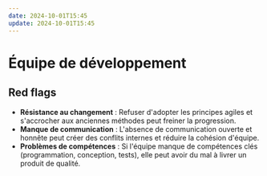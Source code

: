 ```yaml
---
date: 2024-10-01T15:45
update: 2024-10-01T15:45
---
```

#  Équipe de développement
## Red flags

- **Résistance au changement** : Refuser d'adopter les principes agiles et s'accrocher aux anciennes méthodes peut freiner la progression.
- **Manque de communication** : L'absence de communication ouverte et honnête peut créer des conflits internes et réduire la cohésion d'équipe.
- **Problèmes de compétences** : Si l'équipe manque de compétences clés (programmation, conception, tests), elle peut avoir du mal à livrer un produit de qualité.